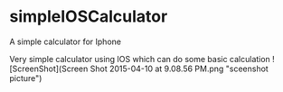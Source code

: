 # simpleIOSCalculator
A simple calculator for Iphone

Very simple calculator using IOS which can do some basic calculation
![ScreenShot](Screen Shot 2015-04-10 at 9.08.56 PM.png "sceenshot picture")
